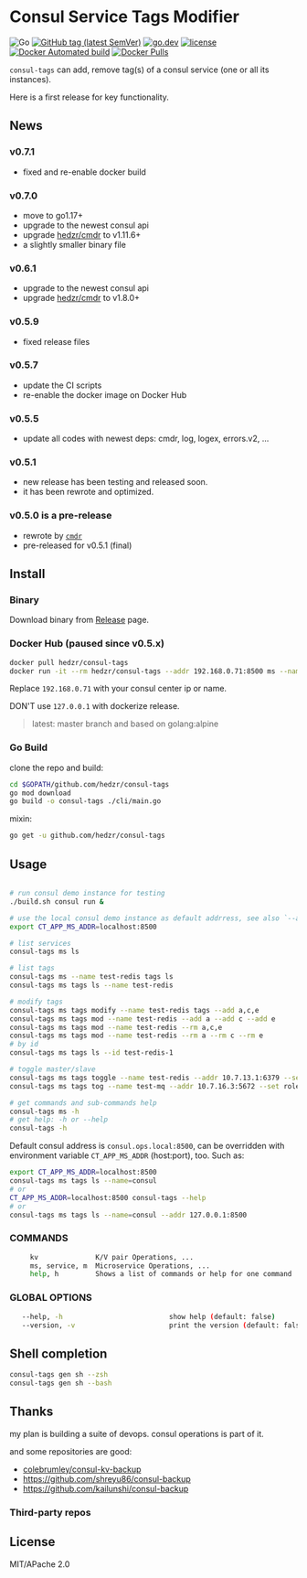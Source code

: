 # Consul Service Tags Modifier

![Go](https://github.com/hedzr/consul-tags/workflows/Go/badge.svg)
[![GitHub tag (latest SemVer)](https://img.shields.io/github/tag/hedzr/consul-tags.svg?label=release)](https://github.com/hedzr/consul-tags/releases)
[![go.dev](https://img.shields.io/badge/go-dev-green)](https://pkg.go.dev/github.com/hedzr/consul-tags)
[![license](https://img.shields.io/github/license/hedzr/consul-tags.svg)](https://pkg.go.dev/github.com/hedzr/consul-tags)
[![Docker Automated build](https://img.shields.io/docker/automated/hedzr/consul-tags.svg)](https://hub.docker.com/r/hedzr/consul-tags)
[![Docker Pulls](https://img.shields.io/docker/pulls/hedzr/consul-tags.svg)](https://hub.docker.com/r/hedzr/consul-tags)
<!-- [![GitHub tag](https://img.shields.io/github/tag/hedzr/consul-tags.svg)]() -->
<!-- [![ImageLayers Size](https://img.shields.io/imagelayers/image-size/hedzr/consul-tags/latest.svg)]() -->

<!-- [![GitHub version](https://badge.fury.io/gh/hedzr%2Fconsul-tags.svg)](https://badge.fury.io/gh/hedzr%2Fconsul-tags)
-->

`consul-tags` can add, remove tag(s) of a consul service (one or all its instances).

Here is a first release for key functionality.

## News

### v0.7.1

- fixed and re-enable docker build

### v0.7.0

- move to go1.17+
- upgrade to the newest consul api
- upgrade [hedzr/cmdr](https://hedzr.com/cmdr) to v1.11.6+
- a slightly smaller binary file

### v0.6.1

- upgrade to the newest consul api
- upgrade [hedzr/cmdr](https://hedzr.com/cmdr) to v1.8.0+

### v0.5.9

- fixed release files

### v0.5.7

- update the CI scripts
- re-enable the docker image on Docker Hub

### v0.5.5

- update all codes with newest deps: cmdr, log, logex, errors.v2, ...

### v0.5.1

- new release has been testing and released soon.
- it has been rewrote and optimized.

### v0.5.0 is a pre-release

- rewrote by [`cmdr`](https://github.com/hedzr/cmdr)
- pre-released for v0.5.1 (final)

## Install

### Binary

Download binary from [Release](../../releases/latest) page.

### Docker Hub (paused since v0.5.x)

```bash
docker pull hedzr/consul-tags
docker run -it --rm hedzr/consul-tags --addr 192.168.0.71:8500 ms --name test-redis tags ls
```

Replace `192.168.0.71` with your consul center ip or name.

DON'T use `127.0.0.1` with dockerize release.

> latest: master branch and based on golang:alpine

### Go Build

clone the repo and build:

```bash
cd $GOPATH/github.com/hedzr/consul-tags
go mod download
go build -o consul-tags ./cli/main.go 
```

mixin:

```bash
go get -u github.com/hedzr/consul-tags
```

## Usage

```bash

# run consul demo instance for testing
./build.sh consul run &

# use the local consul demo instance as default addrress, see also `--addr` in `consul-tags ms --help`
export CT_APP_MS_ADDR=localhost:8500

# list services
consul-tags ms ls

# list tags
consul-tags ms --name test-redis tags ls
consul-tags ms tags ls --name test-redis

# modify tags
consul-tags ms tags modify --name test-redis tags --add a,c,e
consul-tags ms tags mod --name test-redis --add a --add c --add e
consul-tags ms tags mod --name test-redis --rm a,c,e
consul-tags ms tags mod --name test-redis --rm a --rm c --rm e
# by id
consul-tags ms tags ls --id test-redis-1

# toggle master/slave
consul-tags ms tags toggle --name test-redis --addr 10.7.13.1:6379 --set role=master --reset role=slave
consul-tags ms tags tog --name test-mq --addr 10.7.16.3:5672 --set role=leader,type=ram --reset role=peer,type=disk

# get commands and sub-commands help
consul-tags ms -h
# get help: -h or --help
consul-tags -h
```

Default consul address is `consul.ops.local:8500`, can be overridden with environment variable `CT_APP_MS_ADDR` (host:port), too. Such as:

```bash
export CT_APP_MS_ADDR=localhost:8500
consul-tags ms tags ls --name=consul
# or
CT_APP_MS_ADDR=localhost:8500 consul-tags --help
# or
consul-tags ms tags ls --name=consul --addr 127.0.0.1:8500
```

### COMMANDS

```bash
     kv              K/V pair Operations, ...
     ms, service, m  Microservice Operations, ...
     help, h         Shows a list of commands or help for one command
```

### GLOBAL OPTIONS

```bash
   --help, -h                          show help (default: false)
   --version, -v                       print the version (default: false)
```

## Shell completion

```bash
consul-tags gen sh --zsh
consul-tags gen sh --bash
```

## Thanks

my plan is building a suite of devops. consul operations is part of it.

and some repositories are good:

- [colebrumley/consul-kv-backup](https://github.com/colebrumley/consul-kv-backup)
- <https://github.com/shreyu86/consul-backup>
- <https://github.com/kailunshi/consul-backup>

### Third-party repos

## License

MIT/APache 2.0
